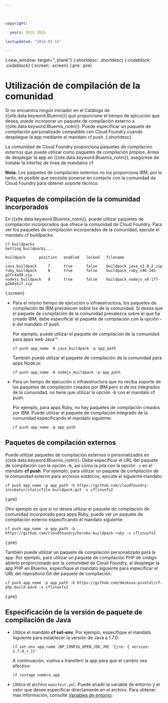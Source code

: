 ```yaml
---

 

copyright:

  years: 2015 2016

lastupdated: "2016-03-15" 

---
```


{:new_window: target="_blank"}
{:shortdesc: .shortdesc}
{:codeblock: .codeblock}
{:screen: .screen}
{:pre: .pre}

# Utilización de compilación de la comunidad

Si no encuentra ningún iniciador en el Catálogo de {{site.data.keyword.Bluemix}} que proporcione
el tiempo de ejecución que desea, puede incorporar un paquete de compilación externo
a {{site.data.keyword.Bluemix_notm}}. Puede especificar un paquete de compilación personalizado compatible con Cloud Foundry cuando
despliegue la app mediante el mandato cf push.
{:shortdesc}

La comunidad de Cloud Foundry proporciona paquetes de compilación externos que puede utilizar como paquetes de compilación propios. Antes de desplegar la
app en {{site.data.keyword.Bluemix_notm}},
asegúrese de instalar la interfaz de línea de mandatos cf.

**Nota:** Los paquetes de compilación externos no los proporciona IBM; por lo tanto, es posible que necesite ponerse en contacto con la comunidad de Cloud Foundry para obtener soporte técnico.

## Paquetes de compilación de la comunidad incorporados

En {{site.data.keyword.Bluemix_notm}},
puede utilizar paquetes de compilación incorporados que ofrece la comunidad de Cloud Foundry. Para ver los paquetes de compilación incorporados de la comunidad, ejecute el mandato cf buildpacks:

```
cf buildpacks
Getting buildpacks...

buildpack      position   enabled   locked   filename
...
java_buildpack     7      true      false    buildpack_java_v2.0.2.zip
ruby_buildpack     8      true      false    buildpack_ruby_v46-245-g2fc4ad8.zip
nodejs_buildpack   9      true      false    buildpack_nodejs_v8-177-g2b0a5cf.zip
```
{:screen}

<ul>

<li>
Para el mismo tiempo de ejecución o infraestructura, los paquetes de compilación de IBM
prevalecen sobre los de la comunidad. Si desea que el paquete de compilación de la comunidad prevalezca sobre el que ha creado IBM, debe especificar el paquete de compilación
con la opción -b del mandato cf push.
<p>Por ejemplo, puede utilizar el paquete de compilación de la comunidad para apps web Java™:</p>
<pre class="pre"><code>cf push app_name -b java_buildpack -p app_path</code></pre>
<p>También puede utilizar el paquete de compilación de la comunidad para apps Node.js:</p>
<pre class="pre"><code>cf push app_name -b nodejs_buildpack -p app_path</code></pre>
</li>

<li>
<p>Para un tiempo de ejecución o infraestructura que no reciba soporte de los paquetes de compilación creados por IBM pero sí de los integrados de la comunidad, no tiene que utilizar la opción -b con el mandato cf push.</p><p>Por ejemplo, para apps Ruby, no hay paquetes de compilación creados por IBM. Puede utilizar el paquete de compilación integrado de la comunidad especificando
el mandato siguiente:</p>
<pre class="pre"><code>cf push app_name -p app_path</code></pre>
</li>
</ul>

## Paquetes de compilación externos

Puede utilizar paquetes de compilación externos o personalizados en {{site.data.keyword.Bluemix_notm}}. Debe especificar el URL del paquete de compilación con la opción -b, así como la pila con la opción `-s` en el mandato **cf push**. Por ejemplo, para utilizar un paquete de compilación de la comunidad externo para archivos estáticos, ejecute el siguiente mandato:

```
cf push app_name -p app_path -b https://github.com/cloudfoundry-incubator/staticfile-buildpack.git -s cflinuxfs2
```
{:pre}

Otro ejemplo
es que si no desea utilizar el paquete de compilación de comunidad incorporado
para apps Ruby, puede ver un paquete de compilación externo especificando el mandato siguiente:

```
cf push app_name -p app_path -b https://github.com/cloudfoundry/heroku-buildpack-ruby -s cflinuxfs2
```
{:pre}

También
puede utilizar un paquete de compilación personalizado para la app. Por ejemplo, para utilizar un paquete de compilación PHP de código abierto proporcionado por la comunidad de Cloud Foundry, al desplegar la app PHP
en Bluemix, especifique el mandato siguiente para especificar el URL del repositorio Git del
paquete de compilación:

```
cf push app_name -p app_path -b https://github.com/dmikusa-pivotal/cf-php-build-pack -s cflinuxfs2
```
{:pre}

## Especificación de la versión de paquete de compilación de Java

<ul>
<li>
Utilice el mandato <strong>cf set-env</strong>. Por ejemplo, especifique el mandato siguiente para establecer la versión de Java a 1.7.0:
<pre class="pre"><code>cf set-env app_name JBP_CONFIG_OPEN_JDK_JRE &apos;{jre: { version: 1.7.0_+ }}&apos;</code></pre>
<p>A continuación,
vuelva a transferir la app para que el cambio sea efectivo: </p>
<pre class="pre"><code>cf restage nombre_app</code></pre>
</li>
<li>
Utilice el archivo <code>manifest.yml</code>. Puede añadir la variable
de entorno y el valor que desee especificar directamente
en el archivo. Para obtener más información, consulte <a href="https://docs.cloudfoundry.org/devguide/deploy-apps/manifest.html#env-block">Variables de entorno</a>.</li></ul>
  

